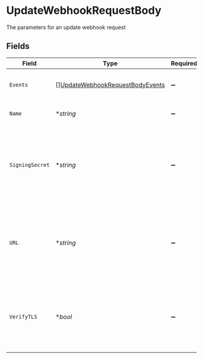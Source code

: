 # UpdateWebhookRequestBody

The parameters for an update webhook request


## Fields

| Field                                                                                            | Type                                                                                             | Required                                                                                         | Description                                                                                      |
| ------------------------------------------------------------------------------------------------ | ------------------------------------------------------------------------------------------------ | ------------------------------------------------------------------------------------------------ | ------------------------------------------------------------------------------------------------ |
| `Events`                                                                                         | [][UpdateWebhookRequestBodyEvents](../../models/operations/updatewebhookrequestbodyevents.md)    | :heavy_minus_sign:                                                                               | Events that will trigger the webhook                                                             |
| `Name`                                                                                           | **string*                                                                                        | :heavy_minus_sign:                                                                               | Name of the webhook                                                                              |
| `SigningSecret`                                                                                  | **string*                                                                                        | :heavy_minus_sign:                                                                               | Secret used to build an HMAC hash of the payload and passed as a header in the webhook request   |
| `URL`                                                                                            | **string*                                                                                        | :heavy_minus_sign:                                                                               | URL to deliver the webhook to. Note: protocol must be included as well (only https is supported) |
| `VerifyTLS`                                                                                      | **bool*                                                                                          | :heavy_minus_sign:                                                                               | Whether to enforce TLS certificate verification when delivering the webhook                      |